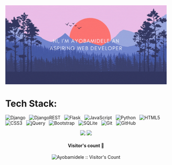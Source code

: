 

<div align=center>
    <img src="https://github.com/Ayobamidele/Ayobamidele/blob/main/github_profile2edited.gif" />
</div>


# **Tech Stack:** 

![Django](https://img.shields.io/badge/django-%23092E20.svg?style=for-the-badge&logo=django&logoColor=white)&nbsp;&nbsp;
![DjangoREST](https://img.shields.io/badge/DJANGO-REST-ff1709?style=for-the-badge&logo=django&logoColor=white&color=ff1709&labelColor=gray)&nbsp;&nbsp;
![Flask](https://img.shields.io/badge/-Flask-black?logo=flask&style=for-the-badge)&nbsp;&nbsp;
![JavaScript](https://img.shields.io/badge/javascript-%23323330.svg?style=for-the-badge&logo=javascript&logoColor=%23F7DF1E)&nbsp;&nbsp;
![Python](https://img.shields.io/badge/python-3670A0?style=for-the-badge&logo=python&logoColor=ffdd54)&nbsp;&nbsp;
![HTML5](https://img.shields.io/badge/html5-%23E34F26.svg?style=for-the-badge&logo=html5&logoColor=white)&nbsp;&nbsp;
![CSS3](https://img.shields.io/badge/css3-%231572B6.svg?style=for-the-badge&logo=css3&logoColor=white)&nbsp;&nbsp;
![jQuery](https://img.shields.io/badge/jquery-%230769AD.svg?style=for-the-badge&logo=jquery&logoColor=white)&nbsp;&nbsp;
![Bootstrap](https://img.shields.io/badge/bootstrap-%23563D7C.svg?style=for-the-badge&logo=bootstrap&logoColor=white)&nbsp;&nbsp;
![SQLite](https://img.shields.io/badge/sqlite-%2307405e.svg?style=for-the-badge&logo=sqlite&logoColor=white)&nbsp;&nbsp;
![Git](https://img.shields.io/badge/git-%23F05033.svg?style=for-the-badge&logo=git&logoColor=white)&nbsp;&nbsp;
![GitHub](https://img.shields.io/badge/github-%23121011.svg?style=for-the-badge&logo=github&logoColor=white)&nbsp;&nbsp;

<div align=center style='width: 100%;'>
  <img  style='width: 60%;' src="https://github-readme-stats.vercel.app/api?username=Ayobamidele&show_icons=true&show_icons=true&theme=aura" />
  <img  style='width: 40%;' src="https://github-readme-stats.vercel.app/api/top-langs/?username=Ayobamidele&layout=compact&show_icons=true&theme=aura" />
</div>
<h4 align="center">Visitor's count 👀</h4>
<p align="center"><img src="https://profile-counter.glitch.me/{Ayobamidele}/count.svg" alt="Ayobamidele :: Visitor's Count" /></p>
<br/>

<!--
**Ayobamidele/Ayobamidele** is a ✨ _special_ ✨ repository because its `README.md` (this file) appears on your GitHub profile.

Here are some ideas to get you started:

- 🔭 I’m currently working on ...
- 🌱 I’m currently learning ...
- 👯 I’m looking to collaborate on ...
- 🤔 I’m looking for help with ...
- 💬 Ask me about ...
- 📫 How to reach me: ...
- 😄 Pronouns: ...
- ⚡ Fun fact: ...
-->
